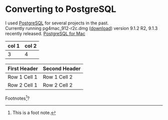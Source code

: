 # Converting to PostgreSQL #

I used [PostgreSQL] for several projects in the past.  
Currently running pg4mac_912-r2c.dmg ([download])  version 9.1.2 R2, 9.1.3 recently released.
[PostgreSQL for Mac]

[PostgreSQL for Mac]: http://www.postgresqlformac.com/
[PostgreSQL]:http://www.postgresql.org/
[download]:http://www.postgresqlformac.com/lists/downloads/unified_installer_disk_imag/

| col 1 | col 2 |
| ---    | ---- |
| 3 | 4|

| First Header  | Second Header |
| ------------- | ------------- |
| Row 1 Cell 1  | Row 1 Cell 2  |
| Row 2 Cell 1  | Row 2 Cell 2  |

Footnotes[^f1]?

[^f1]:This is a foot note.